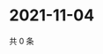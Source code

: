 # 2021-11-04

共 0 条

<!-- BEGIN WEIBO -->
<!-- 最后更新时间 Thu Nov 04 2021 10:35:24 GMT+0800 (China Standard Time) -->

<!-- END WEIBO -->
